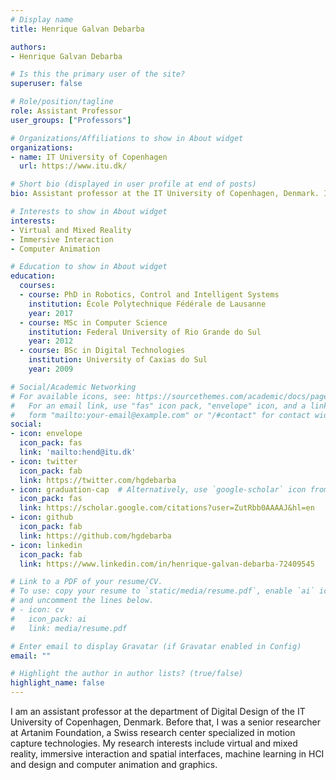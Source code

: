 ```yaml
---
# Display name
title: Henrique Galvan Debarba

authors:
- Henrique Galvan Debarba

# Is this the primary user of the site?
superuser: false

# Role/position/tagline
role: Assistant Professor
user_groups: ["Professors"]

# Organizations/Affiliations to show in About widget
organizations:
- name: IT University of Copenhagen
  url: https://www.itu.dk/

# Short bio (displayed in user profile at end of posts)
bio: Assistant professor at the IT University of Copenhagen, Denmark. I like games, VR and HCI!

# Interests to show in About widget
interests:
- Virtual and Mixed Reality
- Immersive Interaction
- Computer Animation

# Education to show in About widget
education:
  courses:
  - course: PhD in Robotics, Control and Intelligent Systems
    institution: École Polytechnique Fédérale de Lausanne
    year: 2017
  - course: MSc in Computer Science
    institution: Federal University of Rio Grande do Sul
    year: 2012
  - course: BSc in Digital Technologies
    institution: University of Caxias do Sul 
    year: 2009

# Social/Academic Networking
# For available icons, see: https://sourcethemes.com/academic/docs/page-builder/#icons
#   For an email link, use "fas" icon pack, "envelope" icon, and a link in the
#   form "mailto:your-email@example.com" or "/#contact" for contact widget.
social:
- icon: envelope
  icon_pack: fas
  link: 'mailto:hend@itu.dk'
- icon: twitter
  icon_pack: fab
  link: https://twitter.com/hgdebarba
- icon: graduation-cap  # Alternatively, use `google-scholar` icon from `ai` icon pack
  icon_pack: fas
  link: https://scholar.google.com/citations?user=ZutRbb0AAAAJ&hl=en
- icon: github
  icon_pack: fab
  link: https://github.com/hgdebarba
- icon: linkedin
  icon_pack: fab
  link: https://www.linkedin.com/in/henrique-galvan-debarba-72409545

# Link to a PDF of your resume/CV.
# To use: copy your resume to `static/media/resume.pdf`, enable `ai` icons in `params.toml`, 
# and uncomment the lines below.
# - icon: cv
#   icon_pack: ai
#   link: media/resume.pdf

# Enter email to display Gravatar (if Gravatar enabled in Config)
email: ""

# Highlight the author in author lists? (true/false)
highlight_name: false
---
```


I am an assistant professor at the department of Digital Design of the IT University of Copenhagen, Denmark. Before that, I was a senior researcher at Artanim Foundation, a Swiss research center specialized in motion capture technologies. My research interests include virtual and mixed reality, immersive interaction and spatial interfaces, machine learning in HCI and design and computer animation and graphics.

[//]: # ({{< icon name="download" pack="fas" >}} Download my {{< staticref "media/demo_resume.pdf" "newtab" >}}resumé{{< /staticref >}}.)

